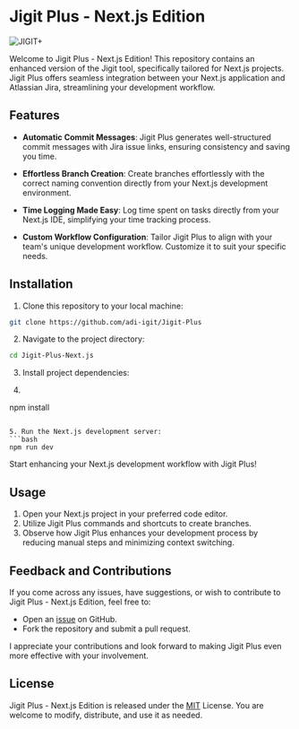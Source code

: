 # Jigit Plus - Next.js Edition

![JIGIT+](https://res.cloudinary.com/dd40wbf0z/image/upload/v1692416004/3_qsuk2q.png)

Welcome to Jigit Plus - Next.js Edition! This repository contains an enhanced version of the Jigit tool, specifically tailored for Next.js projects. Jigit Plus offers seamless integration between your Next.js application and Atlassian Jira, streamlining your development workflow.

## Features

- **Automatic Commit Messages**: Jigit Plus generates well-structured commit messages with Jira issue links, ensuring consistency and saving you time.

- **Effortless Branch Creation**: Create branches effortlessly with the correct naming convention directly from your Next.js development environment.

- **Time Logging Made Easy**: Log time spent on tasks directly from your Next.js IDE, simplifying your time tracking process.

- **Custom Workflow Configuration**: Tailor Jigit Plus to align with your team's unique development workflow. Customize it to suit your specific needs.

## Installation

1. Clone this repository to your local machine:

```bash
git clone https://github.com/adi-igit/Jigit-Plus
```

2. Navigate to the project directory:
```bash
cd Jigit-Plus-Next.js
```

3. Install project dependencies:
4. ```bash
npm install
```

5. Run the Next.js development server:
```bash
npm run dev
```

Start enhancing your Next.js development workflow with Jigit Plus!

## Usage

1. Open your Next.js project in your preferred code editor.
2. Utilize Jigit Plus commands and shortcuts to create branches.
3. Observe how Jigit Plus enhances your development process by reducing manual steps and minimizing context switching.

## Feedback and Contributions

If you come across any issues, have suggestions, or wish to contribute to Jigit Plus - Next.js Edition, feel free to:
* Open an [issue](https://github.com/adi-igit/Jigit-Plus/issues) on GitHub.
* Fork the repository and submit a pull request.

I appreciate your contributions and look forward to making Jigit Plus even more effective with your involvement.

## License

Jigit Plus - Next.js Edition is released under the [MIT](https://github.com/adi-igit/Jigit-Plus/blob/main/LICENSE) License. You are welcome to modify, distribute, and use it as needed.

